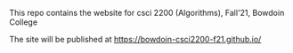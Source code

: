 
This repo contains the website for csci 2200 (Algorithms), Fall'21, Bowdoin College 

The site will be published at https://bowdoin-csci2200-f21.github.io/
